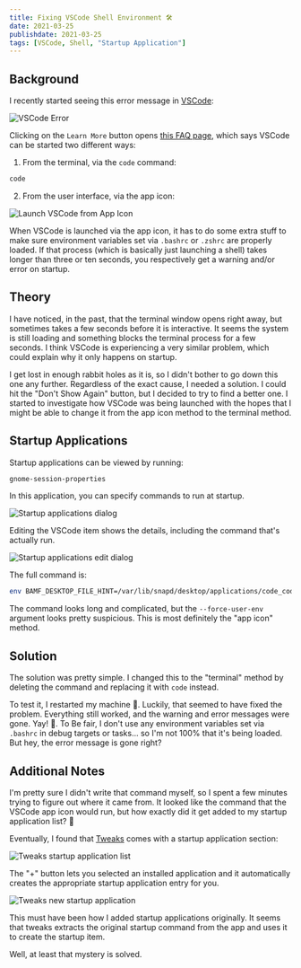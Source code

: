 ```yaml
---
title: Fixing VSCode Shell Environment ️️🛠
date: 2021-03-25
publishdate: 2021-03-25
tags: [VSCode, Shell, "Startup Application"]
---
```


## Background

I recently started seeing this error message in [VSCode][0]:

![VSCode Error](/images/vscode-shell-environment/vscode-error.png)

Clicking on the `Learn More` button opens [this FAQ page][1], which says VSCode can be started two different ways:

1. From the terminal, via the `code` command:

```bash
code
```

2. From the user interface, via the app icon:

![Launch VSCode from App Icon](/images/vscode-shell-environment/vscode-app-icon.png "Test title")

When VSCode is launched via the app icon, it has to do some extra stuff to make sure environment variables set via `.bashrc` or `.zshrc` are properly loaded. If that process (which is basically just launching a shell) takes longer than three or ten seconds, you respectively get a warning and/or error on startup.

## Theory

I have noticed, in the past, that the terminal window opens right away, but sometimes takes a few seconds before it is interactive. It seems the system is still loading and something blocks the terminal process for a few seconds. I think VSCode is experiencing a very similar problem, which could explain why it only happens on startup.

I get lost in enough rabbit holes as it is, so I didn't bother to go down this one any further. Regardless of the exact cause, I needed a solution. I could hit the "Don't Show Again" button, but I decided to try to find a better one. I started to investigate how VSCode was being launched with the hopes that I might be able to change it from the app icon method to the terminal method.

## Startup Applications

Startup applications can be viewed by running:

```bash
gnome-session-properties
```

In this application, you can specify commands to run at startup.

![Startup applications dialog](/images/vscode-shell-environment/gnome-session-properties.png)

Editing the VSCode item shows the details, including the command that's actually run.

![Startup applications edit dialog](/images/vscode-shell-environment/gnome-session-properties-edit.png)

The full command is:

```bash
env BAMF_DESKTOP_FILE_HINT=/var/lib/snapd/desktop/applications/code_code.desktop /snap/bin/code --force-user-env --no-sandbox --unity-launch %F
```

The command looks long and complicated, but the `--force-user-env` argument looks pretty suspicious. This is most definitely the "app icon" method.

## Solution

The solution was pretty simple. I changed this to the "terminal" method by deleting the command and replacing it with `code` instead.

To test it, I restarted my machine 🤞. Luckily, that seemed to have fixed the problem. Everything still worked, and the warning and error messages were gone. Yay! 🎉. To Be fair, I don't use any environment variables set via `.bashrc` in debug targets or tasks... so I'm not 100% that it's being loaded. But hey, the error message is gone right?

## Additional Notes

I'm pretty sure I didn't write that command myself, so I spent a few minutes trying to figure out where it came from. It looked like the command that the VSCode app icon would run, but how exactly did it get added to my startup application list? 🤔

Eventually, I found that [Tweaks][2] comes with a startup application section:

![Tweaks startup application list](/images/vscode-shell-environment/tweaks-startup.png)

The "+" button lets you selected an installed application and it automatically creates the appropriate startup application entry for you.

![Tweaks new startup application](/images/vscode-shell-environment/tweaks-startup-add.png)

This must have been how I added startup applications originally. It seems that tweaks extracts the original startup command from the app and uses it to create the startup item.

Well, at least that mystery is solved.

[0]: https://code.visualstudio.com/
[1]: https://code.visualstudio.com/docs/supporting/faq#_resolving-shell-environment-is-slow-error-warning
[2]: https://wiki.gnome.org/Apps/Tweaks
